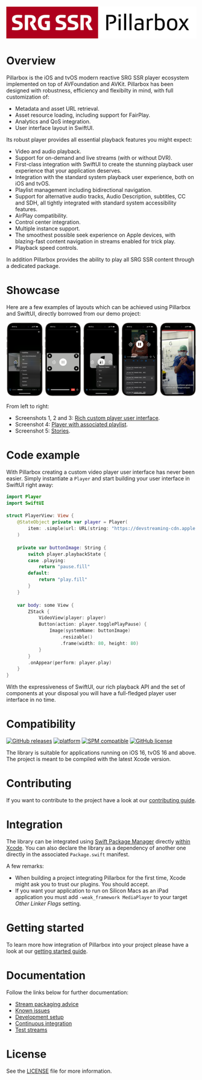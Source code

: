 [![Pillarbox logo](README-images/logo.jpg)](https://github.com/SRGSSR/pillarbox-apple)

# Overview

Pillarbox is the iOS and tvOS modern reactive SRG SSR player ecosystem implemented on top of AVFoundation and AVKit. Pillarbox has been designed with robustness, efficiency and flexibilty in mind, with full customization of:

- Metadata and asset URL retrieval.
- Asset resource loading, including support for FairPlay.
- Analytics and QoS integration.
- User interface layout in SwiftUI.

Its robust player provides all essential playback features you might expect:

- Video and audio playback.
- Support for on-demand and live streams (with or without DVR).
- First-class integration with SwiftUI to create the stunning playback user experience that your application deserves.
- Integration with the standard system playback user experience, both on iOS and tvOS.
- Playlist management including bidirectional navigation.
- Support for alternative audio tracks, Audio Description, subtitles, CC and SDH, all tightly integrated with standard system accessibility features.
- AirPlay compatibility.
- Control center integration.
- Multiple instance support.
- The smoothest possible seek experience on Apple devices, with blazing-fast content navigation in streams enabled for trick play.
- Playback speed controls.

In addition Pillarbox provides the ability to play all SRG SSR content through a dedicated package.

# Showcase

Here are a few examples of layouts which can be achieved using Pillarbox and SwiftUI, directly borrowed from our demo project:

[![Showcase](README-images/showcase.png)](https://github.com/SRGSSR/pillarbox-apple)

From left to right:

- Screenshots 1, 2 and 3: [Rich custom player user interface](../Demo/Sources/Players/PlaybackView.swift).
- Screenshot 4: [Player with associated playlist](../Demo/Sources/Showcase/Playlist/PlaylistView.swift).
- Screenshot 5: [Stories](../Demo/Sources/Showcase/Stories/StoriesView.swift).

# Code example

With Pillarbox creating a custom video player user interface has never been easier. Simply instantiate a `Player` and start building your user interface in SwiftUI right away:

```swift
import Player
import SwiftUI

struct PlayerView: View {
    @StateObject private var player = Player(
        item: .simple(url: URL(string: "https://devstreaming-cdn.apple.com/videos/streaming/examples/img_bipbop_adv_example_ts/master.m3u8")!)
    )

    private var buttonImage: String {
        switch player.playbackState {
        case .playing:
            return "pause.fill"
        default:
            return "play.fill"
        }
    }

    var body: some View {
        ZStack {
            VideoView(player: player)
            Button(action: player.togglePlayPause) {
                Image(systemName: buttonImage)
                    .resizable()
                    .frame(width: 80, height: 80)
            }
        }
        .onAppear(perform: player.play)
    }
}
```

With the expressiveness of SwiftUI, our rich playback API and the set of components at your disposal you will have a full-fledged player user interface in no time.

# Compatibility

[![GitHub releases](https://img.shields.io/github/v/release/SRGSSR/pillarbox-apple)](https://github.com/SRGSSR/pillarbox-apple/releases) [![platform](https://img.shields.io/badge/platfom-ios%20%7C%20tvos-blue)](https://github.com/SRGSSR/pillarbox-apple) [![SPM compatible](https://img.shields.io/badge/SPM-compatible-4BC51D.svg?style=flat)](https://swift.org/package-manager) [![GitHub license](https://img.shields.io/github/license/SRGSSR/pillarbox-apple)](../LICENSE)

The library is suitable for applications running on iOS 16, tvOS 16 and above. The project is meant to be compiled with the latest Xcode version.

# Contributing

If you want to contribute to the project have a look at our [contributing guide](CONTRIBUTING.md).

# Integration

The library can be integrated using [Swift Package Manager](https://swift.org/package-manager) directly [within Xcode](https://developer.apple.com/documentation/xcode/adding_package_dependencies_to_your_app). You can also declare the library as a dependency of another one directly in the associated `Package.swift` manifest.

A few remarks:

- When building a project integrating Pillarbox for the first time, Xcode might ask you to trust our plugins. You should accept.
- If you want your application to run on Silicon Macs as an iPad application you must add `-weak_framework MediaPlayer` to your target _Other Linker Flags_ setting.

# Getting started

To learn more how integration of Pillarbox into your project please have a look at our [getting started guide](GETTING_STARTED.md).

# Documentation

Follow the links below for further documentation:

- [Stream packaging advice](STREAM_PACKAGING_ADVICE.md)
- [Known issues](KNOWN_ISSUES.md)
- [Development setup](DEVELOPMENT_SETUP.md)
- [Continuous integration](CONTINUOUS_INTEGRATION.md)
- [Test streams](TEST_STREAMS.md)

# License

See the [LICENSE](../LICENSE) file for more information.
